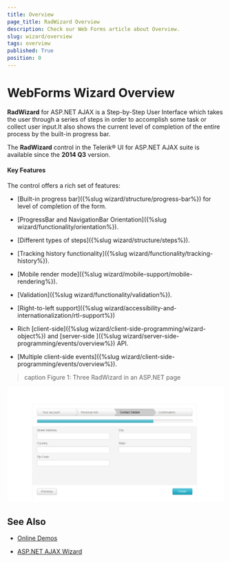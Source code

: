 ```yaml
---
title: Overview
page_title: RadWizard Overview
description: Check our Web Forms article about Overview.
slug: wizard/overview
tags: overview
published: True
position: 0
---
```


# WebForms Wizard Overview



**RadWizard** for ASP.NET AJAX is a Step-by-Step User Interface which takes the user through a series of steps in order to accomplish some task or collect user input.It also shows the current level of completion of the entire process by the built-in progress bar.

The **RadWizard** control in the Telerik® UI for ASP.NET AJAX suite is available since the **2014 Q3** version.


#### Key Features
The control offers a rich set of features:

* [Built-in progress bar]({%slug wizard/structure/progress-bar%}) for level of completion of the form.

* [ProgressBar and NavigationBar Orientation]({%slug wizard/functionality/orientation%}).

* [Different types of steps]({%slug wizard/structure/steps%}).

* [Tracking history functionality]({%slug wizard/functionality/tracking-history%}).

* [Mobile render mode]({%slug wizard/mobile-support/mobile-rendering%}).

* [Validation]({%slug wizard/functionality/validation%}).

* [Right-to-left support]({%slug wizard/accessibility-and-internationalization/rtl-support%})

* Rich [client-side]({%slug wizard/client-side-programming/wizard-object%}) and [server-side ]({%slug wizard/server-side-programming/events/overview%}) API.

* [Multiple client-side events]({%slug wizard/client-side-programming/events/overview%}).

>caption Figure 1: Three RadWizard in an ASP.NET page

![wizard-overview](images/wizard-overview.png)


## See Also

 * [Online Demos](https://demos.telerik.com/aspnet-ajax/wizard/overview/defaultvb.aspx)
 
 * [ASP.NET AJAX Wizard](https://www.telerik.com/products/aspnet-ajax/wizard.aspx)
